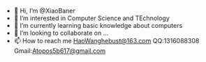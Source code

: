 - 👋 Hi, I’m @XiaoBaner
- 👀 I’m interested in Computer Science and TEchnology
- 🌱 I’m currently learning basic knowledge about computers
- 💞️ I’m looking to collaborate on ...
- 📫 How to reach me HaoWanghebust@163.com QQ:1316088308 Gmail:Atopos5b617@gmail.com

<!---
XiaoBaner/XiaoBaner is a ✨ special ✨ repository because its `README.md` (this file) appears on your GitHub profile.
You can click the Preview link to take a look at your changes.
--->
